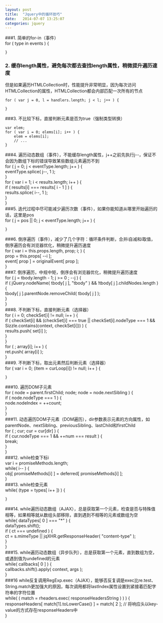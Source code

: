 ```yaml
---
layout: post
title:  "Jquery中的循环技巧"
date:   2014-07-07 13:25:07
categories: jquery
---
```


###1. 简单的for-in（事件）  
    for ( type in events ) {  
      
    }

### 2. 缓存length属性，避免每次都去查找length属性，稍微提升遍历速度  
 但是如果遍历HTMLCollection时，性能提升非常明显，因为每次访问HTMLCollection的属性，HTMLCollection都会内部匹配一次所有的节点
 
    for ( var j = 0, l = handlers.length; j < l; j++ ) {  
      
    }  
###3. 不比较下标，直接判断元素是否为true（强制类型转换） 

    var elem;  
    for ( var i = 0; elems[i]; i++ ) {  
        elem = elems[i];  
        // ...  
    }  
###4. 遍历动态数组（事件），不能缓存length属性，j++之前先执行j--，保证不会因为数组下标的错误导致某些数组元素遍历不到  
    for ( j = 0; j < eventType.length; j++ ) {  
        eventType.splice( j--, 1 );  
    }  
    for ( var i = 1; i < results.length; i++ ) {  
        if ( results[i] === results[ i - 1 ] ) {  
            results.splice( i--, 1 );  
        }  
    }  
###5. 迭代过程中尽可能减少遍历次数（事件），如果你能知道从哪里开始遍历的话，这里是pos  
    for ( j = pos || 0; j < eventType.length; j++ ) {  
      
    }  
###6. 倒序遍历（事件），减少了几个字符：循环条件判断，合并i自减和i取值，倒序遍历会有浏览器优化，稍微提升遍历速度  
    for ( var i = this.props.length, prop; i; ) {  
        prop = this.props[ --i ];  
        event[ prop ] = originalEvent[ prop ];  
    }  
###7. 倒序遍历，中规中矩，倒序会有浏览器优化，稍微提升遍历速度  
    for ( j = tbody.length - 1; j >= 0 ; --j ) {  
        if ( jQuery.nodeName( tbody[ j ], "tbody" ) && !tbody[ j ].childNodes.length ) {  
            tbody[ j ].parentNode.removeChild( tbody[ j ] );  
        }  
    }  
###8. 不判断下标，直接判断元素（选择器）  
    for ( i = 0; checkSet[i] != null; i++ ) {  
        if ( checkSet[i] && (checkSet[i] === true || checkSet[i].nodeType === 1 && Sizzle.contains(context, checkSet[i])) ) {  
            results.push( set[i] );  
        }  
    }  
    for ( ; array[i]; i++ ) {  
        ret.push( array[i] );  
    }  
###9. 不判断下标，取出元素然后判断元素（选择器）  
    for ( var i = 0; (item = curLoop[i]) != null; i++ ) {  
      
    }  
###10. 遍历DOM子元素  
    for ( node = parent.firstChild; node; node = node.nextSibling ) {  
        if ( node.nodeType === 1 ) {  
            node.nodeIndex = ++count;  
        }  
    }  
###11. 动态遍历DOM子元素（DOM遍历），dir参数表示元素的方向属性，如parentNode、nextSibling、previousSibling、lastChild和firstChild  
    for ( ; cur; cur = cur[dir] ) {  
        if ( cur.nodeType === 1 && ++num === result ) {  
            break;  
        }  
    }  
###12. while检查下标i  
    var i = promiseMethods.length;  
    while( i-- ) {  
        obj[ promiseMethods[i] ] = deferred[ promiseMethods[i] ];  
    }  
###13. while检查元素  
    while( (type = types[ i++ ]) ) {  
      
    }  
###14. while遍历动态数组（AJAX），总是获取第一个元素，检查是否与特殊值相等，如果相等就从数组头部移除，直到遇到不相等的元素或数组为空  
    while( dataTypes[ 0 ] === "*" ) {  
        dataTypes.shift();  
        if ( ct === undefined ) {  
            ct = s.mimeType || jqXHR.getResponseHeader( "content-type" );  
        }  
    }  
###15. while遍历动态数组（异步队列），总是获取第一个元素，直到数组为空，或遇到值为undefined的元素  
    while( callbacks[ 0 ] ) {  
        callbacks.shift().apply( context, args );  
    }  
###16 while反复调用RegExp.exec（AJAX），能够否反复调是exec比re.test、String.match更加强大的原因，每次调用都将lastIndex属性设置到紧接着匹配字符串的字符位置  
    while( ( match = rheaders.exec( responseHeadersString ) ) ) {  
        responseHeaders[ match[1].toLowerCase() ] = match[ 2 ]; 
        // 将响应头以key-value的方式存在responseHeaders中  
    }  
